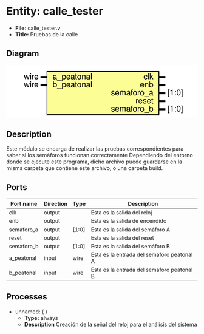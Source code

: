 
# Entity: calle_tester 
- **File**: calle_tester.v
- **Title:**  Pruebas de la calle

## Diagram
![Diagram](calle_tester.svg "Diagram")
## Description

Este módulo se encarga de realizar las pruebas correspondientes
para saber si los semáforos funcionan correctamente
Dependiendo del entorno donde se ejecute este programa, dicho archivo
puede guardarse en la misma carpeta que contiene este archivo, o una
carpeta build.

## Ports

| Port name  | Direction | Type  | Description                                |
| ---------- | --------- | ----- | ------------------------------------------ |
| clk        | output    |       | Esta es la salida del reloj                |
| enb        | output    |       | Esta es la salida de encendido             |
| semaforo_a | output    | [1:0] | Esta es la salida del semáforo A           |
| reset      | output    |       | Esta es la salida del reset                |
| semaforo_b | output    | [1:0] | Esta es la salida del semáforo B           |
| a_peatonal | input     | wire  | Esta es la entrada del semáforo peatonal A |
| b_peatonal | input     | wire  | Esta es la entrada del semáforo peatonal B |

## Processes
- unnamed: (  )
  - **Type:** always
  - **Description**
  Creación de la señal del reloj para el análisis del sistema
 
